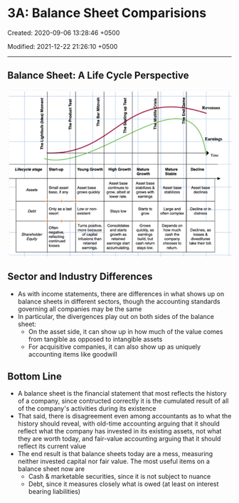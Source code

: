 # 3A: Balance Sheet Comparisions

Created: 2020-09-06 13:28:46 +0500

Modified: 2021-12-22 21:26:10 +0500

---

## Balance Sheet: A Life Cycle Perspective

![image](media/Accounting-for-Finance_3A--Balance-Sheet-Comparisions-image1.jpg)

## Sector and Industry Differences

- As with income statements, there are differences in what shows up on balance sheets in different sectors, though the accounting standards governing all companies may be the same
- In particular, the divergences play out on both sides of the balance sheet:
  - On the asset side, it can show up in how much of the value comes from tangible as opposed to intangible assets
  - For acquisitive companies, it can also show up as uniquely accounting items like goodwill

## Bottom Line

- A balance sheet is the financial statement that most reflects the history of a company, since contructed correctly it is the cumulated result of all of the company's activities during its existence
- That said, there is disagreement even among accountants as to what the history should reveal, with old-time accounting arguing that it should reflect what the company has invested in its existing assets, not what they are worth today, and fair-value accounting arguing that it should reflect its current value
- The end result is that balance sheets today are a mess, measuring neither invested capital nor fair value. The most useful items on a balance sheet now are
  - Cash & marketable securities, since it is not subject to nuance
  - Debt, since it measures closely what is owed (at least on interest bearing liabilities)
